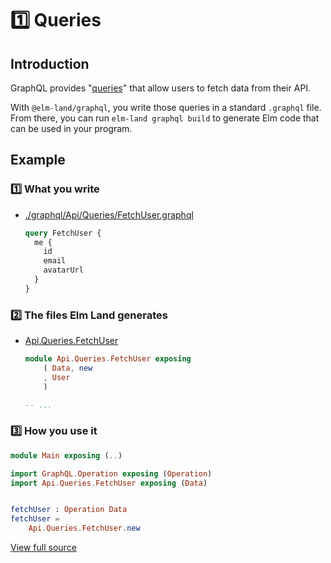 # 1️⃣ Queries

## Introduction

GraphQL provides "[queries](https://graphql.org/learn/queries/)" that allow users to fetch data from their API.

With `@elm-land/graphql`, you write those queries in a standard `.graphql` file. From there, you can run `elm-land graphql build` to generate Elm code that can be used in your program.

## Example

### 1️⃣ What you write

- [./graphql/Api/Queries/FetchUser.graphql](./graphql/Api/Queries/FetchUser.graphql)

    ```graphql
    query FetchUser {
      me {
        id 
        email 
        avatarUrl 
      }
    }
    ```


### 2️⃣ The files Elm Land generates

- [Api.Queries.FetchUser](.elm-land/src/Api/Queries/FetchUser.elm)

    ```elm
    module Api.Queries.FetchUser exposing
        ( Data, new
        , User
        )

    -- ...
    ```


### 3️⃣ How you use it


```elm
module Main exposing (..)

import GraphQL.Operation exposing (Operation)
import Api.Queries.FetchUser exposing (Data)


fetchUser : Operation Data
fetchUser =
    Api.Queries.FetchUser.new
```

[View full source](./src/Main.elm)